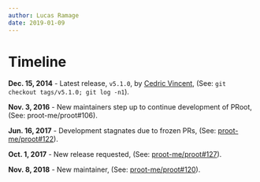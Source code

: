 ```yaml
---
author: Lucas Ramage
date: 2019-01-09
---
```


# Timeline

**Dec. 15, 2014** - Latest release, `v5.1.0`, by [Cedric Vincent](#), (See: `git checkout tags/v5.1.0; git log -n1`).

**Nov. 3, 2016** - New maintainers step up to continue development of PRoot, (See: proot-me/proot#106).

**Jun. 16, 2017** - Development stagnates due to frozen PRs, (See: [proot-me/proot#122](https://github.com/proot-me/proot/issues/122)).

**Oct. 1, 2017** - New release requested, (See: [proot-me/proot#127](https://github.com/proot-me/proot/issues/127)).

**Nov. 8, 2018** - New maintainer, (See: [proot-me/proot#120](https://github.com/proot-me/proot/issues/120#issuecomment-437127451)).
